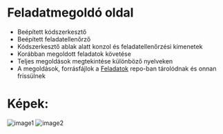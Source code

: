# Feladatmegoldó oldal
- Beépített kódszerkesztő
- Beépített feladatellenőrző
- Kódszerkesztő ablak alatt konzol és feladatellenőrzési kimenetek
- Korábban megoldott feladatok követése
- Teljes megoldások megtekintése különböző nyelveken
- A megoldások, forrásfájlok a [Feladatok](https://github.com/Degubi/Feladatok) repo-ban tárolódnak és onnan frissülnek

# Képek:

![image1](https://github.com/Degubi/PDFTableExtractor/assets/13366932/8a3bba7c-d190-4005-838e-4d77531c5b3d)
![image2](https://github.com/Degubi/PDFTableExtractor/assets/13366932/3127731e-4364-4661-b55c-dfd490857109)
